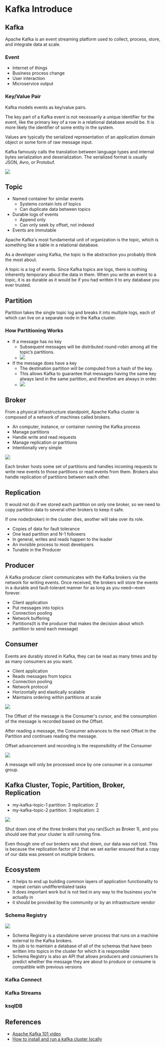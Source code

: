 # Kafka Introduce

## Kafka

Apache Kafka is an event streaming platform used to collect, process, store, and integrate data at scale.

### Event

- Internet of things
- Business process change
- User interaction
- Microservice output

### Key/Value Pair

Kafka models events as key/value pairs.

The key part of a Kafka event is not necessarily a unique identifier for the event, like the primary key of a row in a relational database would be. It is more likely the identifier of some entity in the system.

Values are typically the serialized representation of an application domain object or some form of raw message input.

Kafka famously calls the translation between language types and internal bytes serialization and deserialization. The serialized format is usually JSON, Avro, or Protobuf.

![](./images/event-to-topic.png)

## Topic

- Named container for similar events
  - Systems contain lots of topics
  - Can duplicate data between topics
- Durable logs of events
  - Append only
  - Can only seek by offset, not indexed
- Events are immutable

Apache Kafka's most fundamental unit of organization is the topic, which is something like a table in a relational database.

As a developer using Kafka, the topic is the abstraction you probably think the most about.

A topic is a log of events. Since Kafka topics are logs, there is nothing inherently temporary about the data in them. When you write an event to a topic, it is as durable as it would be if you had written it to any database you ever trusted.

## Partition

Partition takes the single topic log and breaks it into multiple logs, each of which can live on a separate node in the Kafka cluster.

### How Partitioning Works

- If a message has no key
  - Subsequent messages will be distributed round-robin among all the topic’s partitions.
  - ![](./images/partition-round-robin.png)
- If the message does have a key
  - The destination partition will be computed from a hash of the key. 
  - This allows Kafka to guarantee that messages having the same key always land in the same partition, and therefore are always in order.
  - ![](./images/partition-hash-key.png)

## Broker

From a physical infrastructure standpoint, Apache Kafka cluster is composed of a network of machines called brokers.

- An computer, instance, or container running the Kafka process
- Manage partitions
- Handle write and read requests
- Manage replication or partitions
- Intentionally very simple

![](./images/brokers-in-kafka-cluster.png)

Each broker hosts some set of partitions and handles incoming requests to write new events to those partitions or read events from them. Brokers also handle replication of partitions between each other.

## Replication

It would not do if we stored each partition on only one broker, so we need to copy partition data to several other brokers to keep it safe.

If one node(broker) in the cluster dies, another will take over its role.

- Copies of data for fault tolerance
- One lead partition and N-1 followers
- In general, writes and reads happen to the leader
- An invisible process to most developers
- Tunable in the Producer

## Producer

A Kafka producer client communicates with the Kafka brokers via the network for writing events. Once received, the brokers will store the events in a durable and fault-tolerant manner for as long as you need—even forever.

- Client application
- Put messages into topics
- Connection pooling
- Network buffering
- Partitions(It is the producer that makes the decision about which partition to send each message)

## Consumer

Events are durably stored in Kafka, they can be read as many times and by as many consumers as you want.

- Client application
- Reads messages from topics
- Connection pooling
- Network protocol
- Horizontally and elastically scalable
- Maintains ordering within partitions at scale

![](./images/consumer-offset.png)

The Offset of the message is the Consumer's cursor, and the consumption of the message is recorded based on the Offset.

After reading a message, the Consumer advances to the next Offset in the Partition and continues reading the message.

Offset advancement and recording is the responsibility of the Consumer

![](./images/consumer-group.png)

A message will only be processed once by one consumer in a consumer group.

## Kafka Cluster, Topic, Partition, Broker, Replication

- my-kafka-topic-1 partition: 3 replication: 2
- my-kafka-topic-2 partition: 3 replication: 2

![](./images/Kafka.drawio.png)

Shut down one of the three brokers that you ran(Such as Broker 1), and you should see that your cluster is still running fine.

Even though one of our brokers was shut down, our data was not lost. This is because the replication factor of 2 that we set earlier ensured that a copy of our data was present on multiple brokers.

## Ecosystem

- It helps to end up building common layers of application functionality to repeat certain undifferentiated tasks
- It does important work but is not tied in any way to the business you’re actually in
- it should be provided by the community or by an infrastructure vendor

### Schema Registry

![](./images/schema-registry.png)

- Schema Registry is a standalone server process that runs on a machine external to the Kafka brokers.
- Its job is to maintain a database of all of the schemas that have been written into topics in the cluster for which it is responsible
- Schema Registry is also an API that allows producers and consumers to predict whether the message they are about to produce or consume is compatible with previous versions

### Kafka Connect

### Kafka Streams

### ksqlDB

## References

- [Apache Kafka 101 video](https://developer.confluent.io/learn-kafka/apache-kafka/consumers/)
- [How to install and run a kafka cluster locally](https://www.sohamkamani.com/install-and-run-kafka-locally/)
